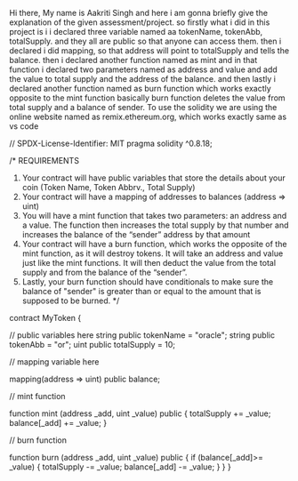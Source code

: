 Hi there, My name is Aakriti Singh and here i am gonna briefly give the explanation of the given assessment/project.
so firstly what i did in this project is i i declared three variable named aa tokenName, tokenAbb, totalSupply. and they all are public so that anyone can access them.
then i declared i did mapping, so that address will point to totalSupply and tells the balance.
then i declared another function named as mint and in that function i declared two parameters named as address and value and add the value to total supply and the address of the balance.
and then lastly i declared another function named as burn function which works exactly opposite to the mint function basically burn function deletes the value from total supply and a balance of sender.
To use the solidity we are using the online website named as remix.ethereum.org, which works exactly same as vs code

// SPDX-License-Identifier: MIT
pragma solidity ^0.8.18;

/*
REQUIREMENTS
1. Your contract will have public variables that store the details about your coin (Token Name, Token Abbrv., Total Supply)
2. Your contract will have a mapping of addresses to balances (address => uint)
3. You will have a mint function that takes two parameters: an address and a value.
The function then increases the total supply by that number and increases the balance
of the “sender” address by that amount
4. Your contract will have a burn function, which works the opposite of the mint function, as it will destroy tokens.
It will take an address and value just like the mint functions. It will then deduct the value from the total supply
and from the balance of the “sender”.
5. Lastly, your burn function should have conditionals to make sure the balance of "sender" is greater than or equal
to the amount that is supposed to be burned.
*/

contract MyToken {

// public variables here
string public tokenName = "oracle";
string public tokenAbb = "or";
uint public totalSupply = 10;

// mapping variable here

mapping(address => uint) public balance;

// mint function

function mint (address _add, uint _value) public {
    totalSupply += _value;
    balance[_add] += _value;
}

// burn function

function burn (address _add, uint _value) public {
    if (balance[_add]>= _value) {
    totalSupply -= _value;
    balance[_add] -= _value;
}
}
}
